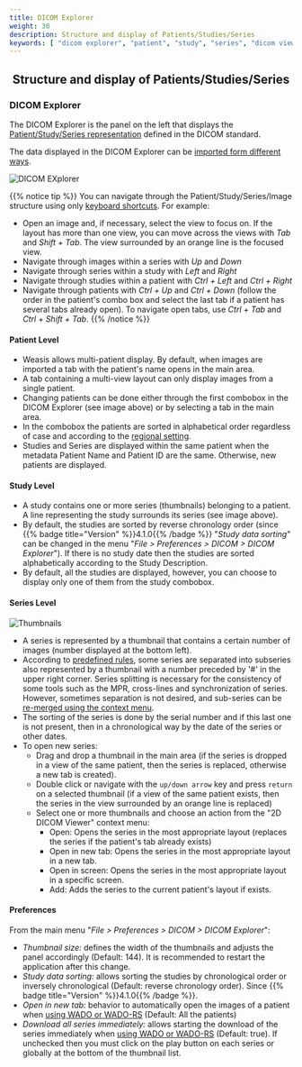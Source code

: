 ```yaml
---
title: DICOM Explorer
weight: 30
description: Structure and display of Patients/Studies/Series
keywords: [ "dicom explorer", "patient", "study", "series", "dicom viewer", "free dicom viewer", "open source dicom viewer", "weasis dicom viewer",  "multi-platform dicom viewer", "pacs viewer" ]
---
```


## <center>Structure and display of Patients/Studies/Series</center>

### DICOM Explorer

The DICOM Explorer is the panel on the left that displays the [Patient/Study/Series representation](https://dicom.nema.org/medical/dicom/current/output/chtml/part03/chapter_A.html) defined in the DICOM standard.

The data displayed in the DICOM Explorer can be [imported form different ways](../dicom-import).

![DICOM EXplorer](/tuto/dicom-explorer-level.jpg?classes=shadow&width=700px)
<br>

{{% notice tip %}}
You can navigate through the Patient/Study/Series/Image structure using only [keyboard shortcuts](../../basics/shortcuts). For example:
- Open an image and, if necessary, select the view to focus on. If the layout has more than one view, you can move across the views with _Tab_ and _Shift + Tab_. The view surrounded by an orange line is the focused view.
- Navigate through images within a series with _Up_ and _Down_
- Navigate through series within a study with _Left_ and _Right_
- Navigate through studies within a patient with _Ctrl + Left_ and _Ctrl + Right_
- Navigate through patients with _Ctrl + Up_ and _Ctrl + Down_ (follow the order in the patient's combo box and select the last tab if a patient has several tabs already open). To navigate open tabs, use _Ctrl + Tab_ and _Ctrl + Shift + Tab_.
{{% /notice %}}

#### Patient Level
* Weasis allows multi-patient display. By default, when images are imported a tab with the patient's name opens in the main area.
* A tab containing a multi-view layout can only display images from a single patient.
* Changing patients can be done either through the first combobox in the DICOM Explorer (see image above) or by selecting a tab in the main area.
* In the combobox the patients are sorted in alphabetical order regardless of case and according to the [regional setting](../locale).
* Studies and Series are displayed within the same patient when the metadata Patient Name and Patient ID are the same. Otherwise, new patients are displayed.

#### Study Level
* A study contains one or more series (thumbnails) belonging to a patient. A line representing the study surrounds its series (see image above).
* By default, the studies are sorted by reverse chronology order (since {{% badge title="Version" %}}4.1.0{{% /badge %}} "_Study data sorting_" can be changed in the menu "_File > Preferences > DICOM > DICOM Explorer_"). If there is no study date then the studies are sorted alphabetically according to the Study Description.
* By default, all the studies are displayed, however, you can choose to display only one of them from the study combobox.

#### Series Level
![Thumbnails](/tuto/dicom-explorer-series.jpg?classes=shadow&width=700px)
<br>
* A series is represented by a thumbnail that contains a certain number of images (number displayed at the bottom left).
* According to [predefined rules](https://github.com/nroduit/Weasis/blob/master/weasis-distributions/resources/series-splitting-rules.xml), some series are separated into subseries also represented by a thumbnail with a number preceded by '#' in the upper right corner. Series splitting is necessary for the consistency of some tools such as the MPR, cross-lines and synchronization of series. However, sometimes separation is not desired, and sub-series can be [re-merged using the context menu](https://www.youtube.com/watch?v=tttP__1Sbsc).
* The sorting of the series is done by the serial number and if this last one is not present, then in a chronological way by the date of the series or other dates.
* To open new series:
  * Drag and drop a thumbnail in the main area (if the series is dropped in a view of the same patient, then the series is replaced, otherwise a new tab is created).
  * Double click or navigate with the `up/down arrow` key and press `return` on a selected thumbnail (if a view of the same patient exists, then the series in the view surrounded by an orange line is replaced)
  * Select one or more thumbnails and choose an action from the "2D DICOM Viewer" context menu:
    * Open: Opens the series in the most appropriate layout (replaces the series if the patient's tab already exists)
    * Open in new tab: Opens the series in the most appropriate layout in a new tab.
    * Open in screen: Opens the series in the most appropriate layout in a specific screen.
    * Add: Adds the series to the current patient's layout if exists.

#### Preferences
From the main menu "_File > Preferences > DICOM > DICOM Explorer_":

* _Thumbnail size:_ defines the width of the thumbnails and adjusts the panel accordingly (Default: 144). It is recommended to restart the application after this change.
* _Study data sorting:_ allows sorting the studies by chronological order or inversely chronological (Default: reverse chronology order). Since {{% badge title="Version" %}}4.1.0{{% /badge %}}.
* _Open in new tab:_ behavior to automatically open the images of a patient when [using WADO or WADO-RS](../../basics/customize/integration/) (Default: All the patients)
* _Download all series immediately:_ allows starting the download of the series immediately when [using WADO or WADO-RS](../../basics/customize/integration/) (Default: true). If unchecked then you must click on the play button on each series or globally at the bottom of the thumbnail list.
